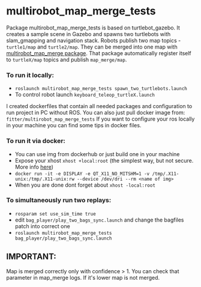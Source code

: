 # multirobot_map_merge_tests

Package multirobot_map_merge_tests is based on turtlebot_gazebo. It creates a sample scene in Gazebo and spawns two turtlebots with slam_gmapping and navigation stack.
Robots publish two map topics - `turtle1/map` and `turtle2/map`.
They can be merged into one map with [multirobot_map_merge package](http://wiki.ros.org/multirobot_map_merge).
That package automatically register itself to `turtleX/map` topics and publish `map_merge/map`.

### To run it locally:
- `roslaunch multirobot_map_merge_tests spawn_two_turtlebots.launch`
- To control robot launch `keyboard_teleop_turtleX.launch`

I created dockerfiles that contain all needed packages and configuration to run project in PC without ROS. You can also just pull docker image from: `fitter/multirobot_map_merge_tests`
If you want to configure your ros locally in your machine you can find some tips in docker files.

### To run it via docker:
- You can use img from dockerhub or just build one in your machine
- Expose your xhost `xhost +local:root` (the simplest way, but not secure. More info  [here](http://wiki.ros.org/docker/Tutorials/GUI))
- `docker run -it -e DISPLAY -e QT_X11_NO_MITSHM=1 -v /tmp/.X11-unix:/tmp/.X11-unix:rw --device /dev/dri --rm <name of img>`
- When you are done dont forget about `xhost -local:root`

### To simultaneously run two replays:
- `rosparam set use_sim_time true`
- edit `bag_player/play_two_bags_sync.launch` and change the bagfiles patch into correct one
- `roslaunch multirobot_map_merge_tests bag_player/play_two_bags_sync.launch`

## IMPORTANT:
Map is merged correctly only with confidence > 1. You can check that parameter in map_merge logs. If it's lower map is not merged.
